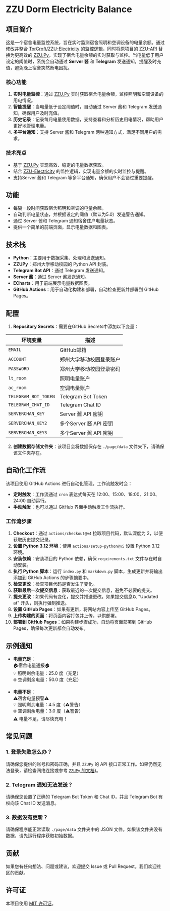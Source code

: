 # ZZU Dorm Electricity Balance

## 项目简介

这是一个宿舍电量监控系统，旨在实时监测宿舍照明和空调设备的电量余额。通过修改并整合 [TorCroft/ZZU-Electricity](https://github.com/TorCroft/ZZU-Electricity) 的监控逻辑，同时将原项目的 [ZZU-API](https://github.com/TorCroft/ZZU-API) 替换为更高效的 [ZZU.Py](https://github.com/Illustar0/ZZU.Py)，实现了宿舍电量余额的实时获取与监控。当电量低于用户设定的阈值时，系统会自动通过 **Server 酱** 和 **Telegram** 发送通知，提醒及时充值，避免晚上宿舍突然断电困扰。
### 核心功能
1. **实时电量监控**：通过 [ZZU.Py](https://github.com/Illustar0/ZZU.Py) 实时获取宿舍电量余额，监控照明和空调设备的用电情况。
2. **智能提醒**：当电量低于设定阈值时，自动通过 Server 酱和 Telegram 发送通知，确保用户及时充值。
3. **历史记录**：记录每月电量使用数据，支持查看和分析历史用电情况，帮助用户更好地管理电量。
4. **多平台通知**：支持 Server 酱和 Telegram 两种通知方式，满足不同用户的需求。

### 技术亮点
- 基于 [ZZU.Py](https://github.com/Illustar0/ZZU.Py) 实现高效、稳定的电量数据获取。
- 结合 [ZZU-Electricity](https://github.com/TorCroft/ZZU-Electricity) 的监控逻辑，实现电量余额的实时监控与提醒。
- 支持Server 酱和 Telegram 等多平台通知，确保用户不会错过重要提醒。

## 功能

- 每隔一段时间获取宿舍照明和空调的电量余额。
- 自动判断电量状态，并根据设定的阈值（默认为5.0）发送警告通知。
- 通过 Server 酱和 Telegram 通知宿舍住户电量状态。
- 提供一个简单的前端页面，显示电量数据和图表。

## 技术栈

- **Python**：主要用于数据采集、处理和发送通知。
- **ZZUPy**：郑州大学移动校园的 Python API 封装。
- **Telegram Bot API**：通过 Telegram 发送通知。
- **Server 酱**：通过 Server 酱发送通知。
- **ECharts**：用于前端展示电量数据图表。
- **GitHub Actions**：用于自动化构建和部署，自动检查更新并部署到 GitHub Pages。

## 配置

1. **Repository Secrets**：需要在GitHub Secrets中添加以下变量：

| 环境变量            | 描述                              |
|---------------------|-----------------------------------|
| `EMAIL`             | GitHub邮箱                        |
| `ACCOUNT`           | 郑州大学移动校园登录账户           |
| `PASSWORD`          | 郑州大学移动校园登录密码           |
| `lt_room`           | 照明电量账户                      |
| `ac_room`           | 空调电量账户                      |
| `TELEGRAM_BOT_TOKEN`| Telegram Bot Token                |
| `TELEGRAM_CHAT_ID`  | Telegram Chat ID                  |
| `SERVERCHAN_KEY`    | Server 酱 API 密钥                |
| `SERVERCHAN_KEY2`   | 多个Server 酱 API 密钥            |
| `SERVERCHAN_KEY3`   | 多个Server 酱 API 密钥            |

2. **创建数据存储文件夹**：该项目会将数据保存在 `./page/data` 文件夹下，请确保该文件夹存在。

## 自动化工作流

该项目使用 GitHub Actions 进行自动化管理。工作流触发时会：

- **定时触发**：工作流通过 `cron` 表达式每天在 12:00、15:00、18:00、21:00、24:00  自动运行。
- **手动触发**：也可以通过 GitHub 界面手动触发工作流执行。

### 工作流步骤

1. **Checkout**：通过 `actions/checkout@v4` 拉取项目代码，默认深度为 2，以便获取历史提交记录。
2. **设置 Python 3.12 环境**：使用 `actions/setup-python@v5` 设置 Python 3.12 环境。
3. **安装依赖**：安装项目的 Python 依赖，确保 `requirements.txt` 文件存在时自动安装。
4. **执行 Python 脚本**：运行 `index.py` 和 `markdown.py` 脚本，生成更新并将输出添加到 GitHub Actions 的步骤摘要中。
5. **检查更改**：检查项目代码是否发生了变化。
6. **获取最后一次提交信息**：获取最近的一次提交信息，避免不必要的提交。
7. **提交更改**：如果代码有变化，提交并推送更改。如果提交信息以 "Updated at" 开头，则执行强制推送。
8. **设置 GitHub Pages**：如果有更新，将网站内容上传至 GitHub Pages。
9. **上传构建的页面**：将页面内容打包并上传，以供部署。
10. **部署到 GitHub Pages**：如果构建步骤成功，自动将页面部署到 GitHub Pages，确保每次更新都会自动发布。

## 示例通知

- **电量充足**：  
  🏠宿舍电量通报🏠  
  💡 照明剩余电量：25.0 度（充足）  
  ❄️ 空调剩余电量：50.0 度（充足）

- **电量不足**：  
  ⚠️宿舍电量预警⚠️  
  💡 照明剩余电量：4.5 度（⚠️警告）  
  ❄️ 空调剩余电量：3.0 度（⚠️警告）  
  ⚠️ 电量不足，请尽快充电！

## 常见问题

### 1. 登录失败怎么办？

请确保您提供的账号和密码正确，并且 `ZZUPy` 的 API 接口正常工作。如果仍然无法登录，请检查网络连接或参考 [`ZZUPy` 的文档](https://illustar0.github.io/ZZU.Py/))。

### 2. Telegram 通知无法发送？

请确保您设置了正确的 Telegram Bot Token 和 Chat ID，并且 Telegram Bot 有权向该 Chat ID 发送消息。

### 3. 数据没有更新？

请确保程序能正常读取 `./page/data` 文件夹中的 JSON 文件。如果该文件夹没有数据，请先运行程序获取初始数据。

## 贡献

如果您有任何想法、问题或建议，欢迎提交 Issue 或 Pull Request。我们欢迎社区的贡献。

## 许可证

本项目使用 [MIT 许可证](LICENSE)。

